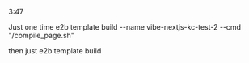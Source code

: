 3:47

Just one time
e2b template build --name vibe-nextjs-kc-test-2 --cmd "/compile_page.sh"

then just
e2b template build
